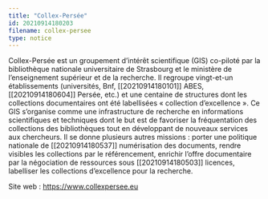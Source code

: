 ```yaml
---
title: "Collex-Persée"
id: 20210914180203
filename: collex-persee
type: notice
---
```


Collex-Persée est un groupement d’intérêt scientifique (GIS) co-piloté par la bibliothèque nationale universitaire de Strasbourg et le ministère de l’enseignement supérieur et de la recherche. Il regroupe vingt-et-un établissements (universités, Bnf, [[20210914180101]] ABES, [[20210914180604]] Persée, etc.) et une centaine de structures dont les collections documentaires ont été labellisées « collection d’excellence ». 
Ce GIS s’organise comme une infrastructure de recherche en informations scientifiques et techniques dont le but est de favoriser la fréquentation des collections des bibliothèques tout en développant de nouveaux services aux chercheurs. 
Il se donne plusieurs autres missions : porter une politique nationale de [[20210914180537]] numérisation des documents, rendre visibles les collections par le référencement, enrichir l’offre documentaire par la négociation de ressources sous [[20210914180503]] licences, labelliser les collections d’excellence pour la recherche.

Site web : <https://www.collexpersee.eu>

